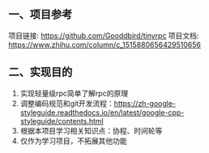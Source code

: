 ## 一、项目参考
项目链接: https://github.com/Gooddbird/tinyrpc 
项目文档: https://www.zhihu.com/column/c_1515880656429510656
## 二、实现目的
1. 实现轻量级rpc简单了解rpc的原理
2. 调整编码规范和git开发流程：https://zh-google-styleguide.readthedocs.io/en/latest/google-cpp-styleguide/contents.html
3. 根据本项目学习相关知识点：协程、时间轮等
4. 仅作为学习项目，不拓展其他功能
